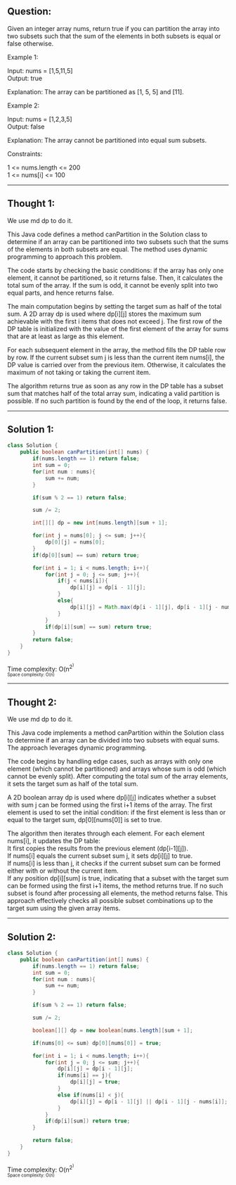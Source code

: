 ## Question:

Given an integer array nums, return true if you can partition the array into two subsets such that the sum of the elements in both subsets is equal or false otherwise.  

Example 1:  

Input: nums = [1,5,11,5]  
Output: true  

Explanation: The array can be partitioned as [1, 5, 5] and [11].  

Example 2:  

Input: nums = [1,2,3,5]  
Output: false  

Explanation: The array cannot be partitioned into equal sum subsets.  
 
Constraints:  

1 <= nums.length <= 200  
1 <= nums[i] <= 100  

---
## Thought 1: 
We use md dp to do it.

This Java code defines a method canPartition in the Solution class to determine if an array can be partitioned into two subsets such that the sums of the elements in both subsets are equal. The method uses dynamic programming to approach this problem.  

The code starts by checking the basic conditions: if the array has only one element, it cannot be partitioned, so it returns false. Then, it calculates the total sum of the array. If the sum is odd, it cannot be evenly split into two equal parts, and hence returns false.  

The main computation begins by setting the target sum as half of the total sum. A 2D array dp is used where dp[i][j] stores the maximum sum achievable with the first i items that does not exceed j. The first row of the DP table is initialized with the value of the first element of the array for sums that are at least as large as this element.  

For each subsequent element in the array, the method fills the DP table row by row. If the current subset sum j is less than the current item nums[i], the DP value is carried over from the previous item. Otherwise, it calculates the maximum of not taking or taking the current item.  

The algorithm returns true as soon as any row in the DP table has a subset sum that matches half of the total array sum, indicating a valid partition is possible. If no such partition is found by the end of the loop, it returns false.

---
## Solution 1:
```Java
class Solution {
    public boolean canPartition(int[] nums) {
        if(nums.length == 1) return false;
        int sum = 0;
        for(int num : nums){
            sum += num;
        }

        if(sum % 2 == 1) return false;

        sum /= 2;

        int[][] dp = new int[nums.length][sum + 1];

        for(int j = nums[0]; j <= sum; j++){
            dp[0][j] = nums[0];
        }
        if(dp[0][sum] == sum) return true;

        for(int i = 1; i < nums.length; i++){
            for(int j = 0; j <= sum; j++){
                if(j < nums[i]){
                    dp[i][j] = dp[i - 1][j];
                }
                else{
                    dp[i][j] = Math.max(dp[i - 1][j], dp[i - 1][j - nums[i]] + nums[i]);
                }
            }
            if(dp[i][sum] == sum) return true;
        }
        return false;
    }
}
```
Time complexity: O(n<sup>2<sup>)  
Space complexity: O(n)

---
## Thought 2:
We use md dp to do it.

This Java code implements a method canPartition within the Solution class to determine if an array can be divided into two subsets with equal sums. The approach leverages dynamic programming.  

The code begins by handling edge cases, such as arrays with only one element (which cannot be partitioned) and arrays whose sum is odd (which cannot be evenly split). After computing the total sum of the array elements, it sets the target sum as half of the total sum.  

A 2D boolean array dp is used where dp[i][j] indicates whether a subset with sum j can be formed using the first i+1 items of the array. The first element is used to set the initial condition: if the first element is less than or equal to the target sum, dp[0][nums[0]] is set to true.  

The algorithm then iterates through each element. For each element nums[i], it updates the DP table:  
It first copies the results from the previous element (dp[i-1][j]).  
If nums[i] equals the current subset sum j, it sets dp[i][j] to true.  
If nums[i] is less than j, it checks if the current subset sum can be formed either with or without the current item.  
If any position dp[i][sum] is true, indicating that a subset with the target sum can be formed using the first i+1 items, the method returns true. If no such subset is found after processing all elements, the method returns false. This approach effectively checks all possible subset combinations up to the target sum using the given array items.  

---
## Solution 2:
```Java
class Solution {
    public boolean canPartition(int[] nums) {
        if(nums.length == 1) return false;
        int sum = 0;
        for(int num : nums){
            sum += num;
        }

        if(sum % 2 == 1) return false;

        sum /= 2;

        boolean[][] dp = new boolean[nums.length][sum + 1];

        if(nums[0] <= sum) dp[0][nums[0]] = true;

        for(int i = 1; i < nums.length; i++){
            for(int j = 0; j <= sum; j++){
                dp[i][j] = dp[i - 1][j];
                if(nums[i] == j){
                    dp[i][j] = true;
                }
                else if(nums[i] < j){
                    dp[i][j] = dp[i - 1][j] || dp[i - 1][j - nums[i]];
                }
            }
            if(dp[i][sum]) return true;
        }

        return false;
    }
}
```
Time complexity: O(n<sup>2<sup>)  
Space complexity: O(n)
